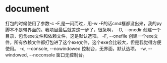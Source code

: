 # document

打包的时候使用了参数-c -F,是一闪而过，用-w -F的话cmd框都没出来，我的py脚本不是带界面的。我项目最后就差这一步了，很急啊，
  -D, --onedir  创建一个目录，包含exe文件和依赖文件，这是默认选项。
  -F, --onefile 创建一个exe文件，所有依赖文件都打包进了这个exe文件，这个exe会比较大，但是我觉得方便使用。
  -c, --console, --nowindowed 控制台，无界面，默认选项。
   -w, --windowed, --noconsole 窗口无控制台。
